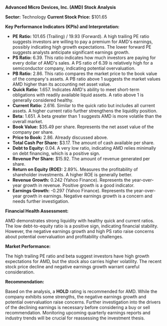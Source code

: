**Advanced Micro Devices, Inc. (AMD) Stock Analysis**

**Sector:** Technology
**Current Stock Price:** $101.65

**Key Performance Indicators (KPIs) and Interpretation:**

* **PE Ratio:** 101.65 (Trailing) / 19.93 (Forward).  A high trailing PE ratio suggests investors are willing to pay a premium for AMD's earnings, possibly indicating high growth expectations. The lower forward PE suggests analysts anticipate significant earnings growth.
* **PS Ratio:** 6.39. This ratio indicates how much investors are paying for every dollar of AMD's sales.  A PS ratio of 6.39 is relatively high for a semiconductor company, indicating potential overvaluation.
* **PB Ratio:** 2.86. This ratio compares the market price to the book value of the company's assets. A PB ratio above 1 suggests the market values AMD higher than its accounting net asset value.
* **Quick Ratio:** 1.657.  Indicates AMD's ability to meet short-term obligations with readily available liquid assets. A ratio above 1 is generally considered healthy.
* **Current Ratio:** 2.616. Similar to the quick ratio but includes all current assets. A higher current ratio further strengthens the liquidity position.
* **Beta:** 1.651.  A beta greater than 1 suggests AMD is more volatile than the overall market.
* **Book Value:** $35.49 per share. Represents the net asset value of the company per share.
* **Price to Book:** 2.86.  Already discussed above.
* **Total Cash Per Share:** $3.17. The amount of cash available per share.
* **Debt to Equity:** 0.04.  A very low ratio, indicating AMD relies minimally on debt financing, which is a positive sign.
* **Revenue Per Share:** $15.92.  The amount of revenue generated per share.
* **Return on Equity (ROE):** 2.89%. Measures the profitability of shareholder investments. A higher ROE is generally better.
* **Revenue Growth:** 0.242 (Yahoo Finance). Represents the year-over-year growth in revenue. Positive growth is a good indicator.
* **Earnings Growth:** -0.297 (Yahoo Finance). Represents the year-over-year growth in earnings. Negative earnings growth is a concern and needs further investigation.

**Financial Health Assessment:**

AMD demonstrates strong liquidity with healthy quick and current ratios. The low debt-to-equity ratio is a positive sign, indicating financial stability. However, the negative earnings growth and high PS ratio raise concerns about potential overvaluation and profitability challenges.

**Market Performance:**

The high trailing PE ratio and beta suggest investors have high growth expectations for AMD, but the stock also carries higher volatility. The recent stock price decline and negative earnings growth warrant careful consideration.

**Recommendation:**

Based on the analysis, a **HOLD** rating is recommended for AMD. While the company exhibits some strengths, the negative earnings growth and potential overvaluation raise concerns.  Further investigation into the drivers of the declining earnings is necessary before considering a buy or sell recommendation.  Monitoring upcoming quarterly earnings reports and industry trends will be crucial for reassessing the investment thesis.